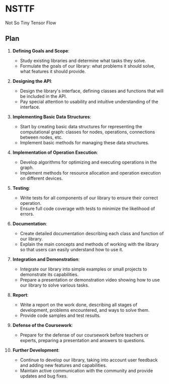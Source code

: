 # NSTTF
Not So Tiny Tensor Flow

## Plan

1. **Defining Goals and Scope**:
   - Study existing libraries and determine what tasks they solve.
   - Formulate the goals of our library: what problems it should solve, what features it should provide.

2. **Designing the API**:
   - Design the library's interface, defining classes and functions that will be included in the API.
   - Pay special attention to usability and intuitive understanding of the interface.

3. **Implementing Basic Data Structures**:
   - Start by creating basic data structures for representing the computational graph: classes for nodes, operations, connections between nodes, etc.
   - Implement basic methods for managing these data structures.

4. **Implementation of Operation Execution**:
   - Develop algorithms for optimizing and executing operations in the graph.
   - Implement methods for resource allocation and operation execution on different devices.

5. **Testing**:
   - Write tests for all components of our library to ensure their correct operation.
   - Ensure full code coverage with tests to minimize the likelihood of errors.

6. **Documentation**:
   - Create detailed documentation describing each class and function of our library.
   - Explain the main concepts and methods of working with the library so that users can easily understand how to use it.

7. **Integration and Demonstration**:
   - Integrate our library into simple examples or small projects to demonstrate its capabilities.
   - Prepare a presentation or demonstration video showing how to use our library to solve various tasks.

8. **Report**:
   - Write a report on the work done, describing all stages of development, problems encountered, and ways to solve them.
   - Provide code samples and test results.

9. **Defense of the Coursework**:
   - Prepare for the defense of our coursework before teachers or experts, preparing a presentation and answers to questions.

10. **Further Development**:
    - Continue to develop our library, taking into account user feedback and adding new features and capabilities.
    - Maintain active communication with the community and provide updates and bug fixes.
